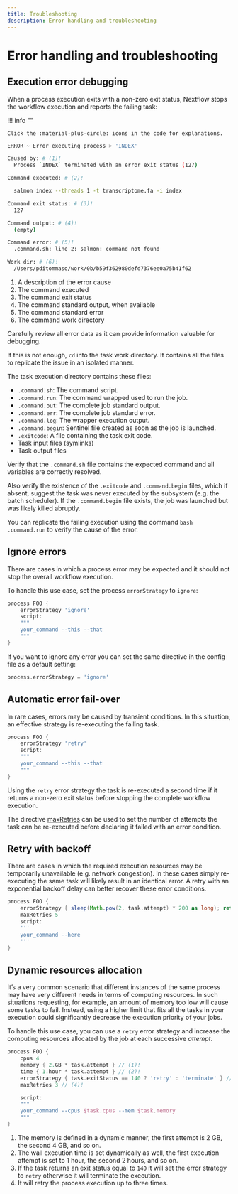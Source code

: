 ```yaml
---
title: Troubleshooting
description: Error handling and troubleshooting
---
```


# Error handling and troubleshooting

## Execution error debugging

When a process execution exits with a non-zero exit status, Nextflow stops the workflow execution and reports the failing task:

!!! info ""

    Click the :material-plus-circle: icons in the code for explanations.

```bash
ERROR ~ Error executing process > 'INDEX'

Caused by: # (1)!
  Process `INDEX` terminated with an error exit status (127)

Command executed: # (2)!

  salmon index --threads 1 -t transcriptome.fa -i index

Command exit status: # (3)!
  127

Command output: # (4)!
  (empty)

Command error: # (5)!
  .command.sh: line 2: salmon: command not found

Work dir: # (6)!
  /Users/pditommaso/work/0b/b59f362980defd7376ee0a75b41f62
```

1. A description of the error cause
2. The command executed
3. The command exit status
4. The command standard output, when available
5. The command standard error
6. The command work directory

Carefully review all error data as it can provide information valuable for debugging.

If this is not enough, `cd` into the task work directory. It contains all the files to replicate the issue in an isolated manner.

The task execution directory contains these files:

-   `.command.sh`: The command script.
-   `.command.run`: The command wrapped used to run the job.
-   `.command.out`: The complete job standard output.
-   `.command.err`: The complete job standard error.
-   `.command.log`: The wrapper execution output.
-   `.command.begin`: Sentinel file created as soon as the job is launched.
-   `.exitcode`: A file containing the task exit code.
-   Task input files (symlinks)
-   Task output files

Verify that the `.command.sh` file contains the expected command and all variables are correctly resolved.

Also verify the existence of the `.exitcode` and `.command.begin` files, which if absent, suggest the task was never executed by the subsystem (e.g. the batch scheduler). If the `.command.begin` file exists, the job was launched but was likely killed abruptly.

You can replicate the failing execution using the command `bash .command.run` to verify the cause of the error.

## Ignore errors

There are cases in which a process error may be expected and it should not stop the overall workflow execution.

To handle this use case, set the process `errorStrategy` to `ignore`:

```groovy linenums="1"
process FOO {
    errorStrategy 'ignore'
    script:
    """
    your_command --this --that
    """
}
```

If you want to ignore any error you can set the same directive in the config file as a default setting:

```groovy
process.errorStrategy = 'ignore'
```

## Automatic error fail-over

In rare cases, errors may be caused by transient conditions. In this situation, an effective strategy is re-executing the failing task.

```groovy linenums="1"
process FOO {
    errorStrategy 'retry'
    script:
    """
    your_command --this --that
    """
}
```

Using the `retry` error strategy the task is re-executed a second time if it returns a non-zero exit status before stopping the complete workflow execution.

The directive [maxRetries](https://www.nextflow.io/docs/latest/process.html#maxretries) can be used to set the number of attempts the task can be re-executed before declaring it failed with an error condition.

## Retry with backoff

There are cases in which the required execution resources may be temporarily unavailable (e.g. network congestion). In these cases simply re-executing the same task will likely result in an identical error. A retry with an exponential backoff delay can better recover these error conditions.

```groovy linenums="1"
process FOO {
    errorStrategy { sleep(Math.pow(2, task.attempt) * 200 as long); return 'retry' }
    maxRetries 5
    script:
    '''
    your_command --here
    '''
}
```

## Dynamic resources allocation

It’s a very common scenario that different instances of the same process may have very different needs in terms of computing resources. In such situations requesting, for example, an amount of memory too low will cause some tasks to fail. Instead, using a higher limit that fits all the tasks in your execution could significantly decrease the execution priority of your jobs.

To handle this use case, you can use a `retry` error strategy and increase the computing resources allocated by the job at each successive _attempt_.

```groovy linenums="1"
process FOO {
    cpus 4
    memory { 2.GB * task.attempt } // (1)!
    time { 1.hour * task.attempt } // (2)!
    errorStrategy { task.exitStatus == 140 ? 'retry' : 'terminate' } // (3)!
    maxRetries 3 // (4)!

    script:
    """
    your_command --cpus $task.cpus --mem $task.memory
    """
}
```

1. The memory is defined in a dynamic manner, the first attempt is 2 GB, the second 4 GB, and so on.
2. The wall execution time is set dynamically as well, the first execution attempt is set to 1 hour, the second 2 hours, and so on.
3. If the task returns an exit status equal to `140` it will set the error strategy to `retry` otherwise it will terminate the execution.
4. It will retry the process execution up to three times.
